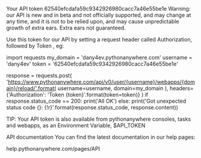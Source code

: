 Your API token
62540efcdafa59c9342926980cacc7a46e55be1e
Warning: our API is new and in beta and not officially supported, and may change at any time, and it is not to be relied upon, and may cause unpredictable growth of extra ears. Extra ears not guaranteed.

Use this token for our API by setting a request header called Authorization, followed by Token <token>, eg:

import requests
my_domain = 'dany4ev.pythonanywhere.com'
username = 'dany4ev'
token = '62540efcdafa59c9342926980cacc7a46e55be1e'

response = requests.post(
  'https://www.pythonanywhere.com/api/v0/user/{username}/webapps/{domain}/reload/'.format(
      username=username, domain=my_domain
  ),
  headers={'Authorization': 'Token {token}'.format(token=token)}
)
if response.status_code == 200:
  print('All OK')
else:
  print('Got unexpected status code {}: {!r}'.format(response.status_code, response.content))
                        
TIP: Your API token is also available from pythonanywhere consoles, tasks and webapps, as an Environment Variable, $API_TOKEN

API documentation
You can find the latest documentation in our help pages:

help.pythonanywhere.com/pages/API